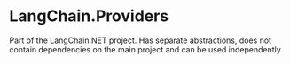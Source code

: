 # LangChain.Providers
Part of the LangChain.NET project. Has separate abstractions, does not contain dependencies on the main project and can be used independently
